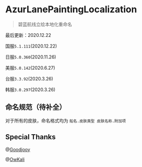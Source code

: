 # AzurLanePaintingLocalization

> 碧蓝航线立绘本地化重命名

最后更新：2020.12.22

国服`5.1.111`(2020.12.22)

日服`5.0.360`(2020.11.26)

美服`5.0.142`(2020.6.27)

台服`3.3.92`(2020.3.26)

韩服`3.0.297`(2020.3.26)





## 命名规范（待补全）

对于所有的皮肤，命名格式均为 `船名.皮肤类型 皮肤名称.附加项`









## Special Thanks

@[Goodjooy](https://github.com/Goodjooy)

@[OwKali](https://github.com/OwKali)